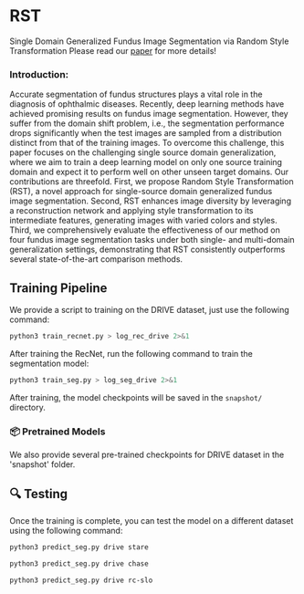 # RST
Single Domain Generalized Fundus Image Segmentation via Random Style Transformation
Please read our [paper](https://doi.org/xxx) for more details!

### Introduction:
Accurate segmentation of fundus structures plays a vital role in the diagnosis of ophthalmic diseases. Recently, deep learning methods have achieved promising results on fundus image segmentation. However, they suffer from the domain shift problem, i.e., the segmentation performance drops significantly when the test images are sampled from a distribution distinct from that of the training images. To overcome this challenge, this paper focuses on the challenging single source domain generalization, where we aim to train a deep learning model on only one source training domain and expect it to perform well on other unseen target domains.  Our contributions are threefold. First, we propose Random Style Transformation (RST), a novel approach for single-source domain generalized fundus image segmentation. Second, RST enhances image diversity by leveraging a reconstruction network and applying style transformation to its intermediate features, generating images with varied colors and styles. Third, we comprehensively evaluate the effectiveness of our method on four fundus image segmentation tasks under both single- and multi-domain generalization settings, demonstrating that RST consistently outperforms several state-of-the-art comparison methods.

## Training Pipeline
We provide a script to training on the DRIVE dataset, just use the following command:
```bash
python3 train_recnet.py > log_rec_drive 2>&1
```
After training the RecNet, run the following command to train the segmentation model:
```bash
python3 train_seg.py > log_seg_drive 2>&1
```
After training, the model checkpoints will be saved in the `snapshot/` directory.

### 📦 Pretrained Models
We also provide several pre-trained checkpoints for DRIVE dataset in the 'snapshot' folder.

## 🔍 Testing
Once the training is complete, you can test the model on a different dataset using the following command:

```bash
python3 predict_seg.py drive stare
```

```bash
python3 predict_seg.py drive chase
```

```bash
python3 predict_seg.py drive rc-slo
```
